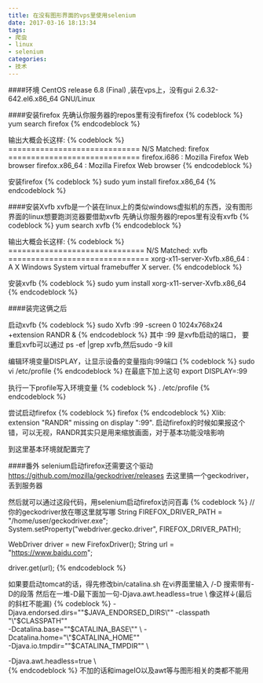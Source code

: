 ```yaml
---
title: 在没有图形界面的vps里使用selenium
date: 2017-03-16 18:13:34
tags:
- 爬虫
- linux
- selenium
categories:
- 技术
---
```

####环境
CentOS release 6.8 (Final) ,装在vps上，没有gui
2.6.32-642.el6.x86_64 GNU/Linux

####安装firefox
先确认你服务器的repos里有没有firefox
{% codeblock %}
yum search firefox
{% endcodeblock %}

输出大概会长这样:
{% codeblock %}
============================= N/S Matched: firefox =============================
firefox.i686 : Mozilla Firefox Web browser
firefox.x86_64 : Mozilla Firefox Web browser
{% endcodeblock %}

安装firefox
{% codeblock %}
sudo yum install firefox.x86_64
{% endcodeblock %}

####安装Xvfb
xvfb是一个装在linux上的类似windows虚拟机的东西，没有图形界面的linux想要跑浏览器要借助xvfb
先确认你服务器的repos里有没有xvfb
{% codeblock %}
yum search xvfb
{% endcodeblock %}

输出大概会长这样:
{% codeblock %}
============================== N/S Matched: xvfb ===============================
xorg-x11-server-Xvfb.x86_64 : A X Windows System virtual framebuffer X server.
{% endcodeblock %}

安装xvfb
{% codeblock %}
sudo yum install xorg-x11-server-Xvfb.x86_64
{% endcodeblock %}

####装完这俩之后

启动xvfb
{% codeblock %}
sudo Xvfb :99 -screen 0 1024x768x24 +extension RANDR &
{% endcodeblock %}
其中 :99 是xvfb启动的端口，
要重启xvfb可以通过 ps -ef |grep xvfb,然后sudo -9 kill

编辑环境变量DISPLAY，让显示设备的变量指向:99端口
{% codeblock %}
sudo vi /etc/profile
{% endcodeblock %}
在最底下加上这句
export DISPLAY=:99

执行一下profile写入环境变量
{% codeblock %}
. /etc/profile
{% endcodeblock %}

尝试启动firefox
{% codeblock %}
firefox
{% endcodeblock %}
Xlib:  extension "RANDR" missing on display ":99".
启动firefox的时候如果报这个错，可以无视，RANDR其实只是用来缩放画面，对于基本功能没啥影响

到这里基本环境就配置完了


####番外
selenium启动firefox还需要这个驱动
https://github.com/mozilla/geckodriver/releases
去这里搞一个geckodriver，丢到服务器

然后就可以通过这段代码，用selenium启动firefox访问百毒
{% codeblock %}
//你的geckodriver放在哪这里就写哪
String FIREFOX_DRIVER_PATH = "/home/user/geckodriver.exe";
System.setProperty("webdriver.gecko.driver", FIREFOX_DRIVER_PATH);

WebDriver driver = new FirefoxDriver();
String url = "https://www.baidu.com";

driver.get(url);
{% endcodeblock %}

如果要启动tomcat的话，得先修改bin/catalina.sh
在vi界面里输入
/-D
搜索带有-D的段落
然后在一堆-D最下面加一句-Djava.awt.headless=true \  像这样↓(最后的斜杠不能漏)
{% codeblock %}
-Djava.endorsed.dirs="\"$JAVA_ENDORSED_DIRS\"" -classpath "\"$CLASSPATH\"" \
-Dcatalina.base="\"$CATALINA_BASE\"" \
-Dcatalina.home="\"$CATALINA_HOME\"" \
-Djava.io.tmpdir="\"$CATALINA_TMPDIR\"" \

-Djava.awt.headless=true \  
{% endcodeblock %}
不加的话和imageIO以及awt等与图形相关的类都不能用